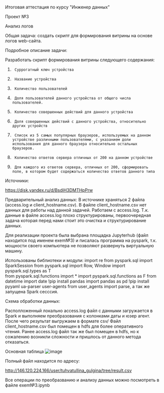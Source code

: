 Итоговая аттестация по курсу "Инженер данных"

Проект №3

Анализ логов

Общая задача: создать скрипт для формирования витрины на основе логов web-сайта.

Подробное описание задачи:

Разработать скрипт формирования витрины следующего содержания:

1.      Суррогатный ключ устройства

2.      Название устройства

3.      Количество пользователей

4.      Доля пользователей данного устройства от общего числа пользователей.

5.      Количество совершенных действий для данного устройства

6.      Доля совершенных действий с данного устройства, относительно других устройств

7.      Список из 5 самых популярных браузеров, используемых на данном устройстве различными пользователями, с указанием доли использования для данного браузера относительно остальных браузеров. 

8.      Количество ответов сервера отличных от 200 на данном устройстве

9.      Для каждого из ответов сервера, отличных от 200, сформировать поле, в котором будет содержаться количество ответов данного типа

Источники:

https://disk.yandex.ru/d/BsdiH3DMTHpPrw 

Предварительный анализ данных: 
В источнике храняться 2 файла (access.log и client_hostname.csv). В файле client_hostname.csv нет данных для работы над данной задачей. Работаем с access.log.
Т.к. данные в файле access.log плохо структурированы, первоочередная задача которая перед нами стоит это очистка и структурирование данных.

Для реализации проекта была выбрана площадка  Jupyterhub (файл находится под именем exem№3) и писалась программа на pyspark, т.к. мощности своего компьютера не позволяют развернуть виртуальную машину.

Использованы библиотеки и модули:
import re
from pyspark.sql import SparkSession
from pyspark.sql import Row, Window
import pyspark.sql.types as T   
from pyspark.sql.functions import *
import pyspark.sql.functions as F
from datetime import date
!pip install pandas
import pandas as pd
!pip install pyyaml ua-parser user-agents
from user_agents import parse, 
а так же запущена Spark сесссия.

Схема обработки данных:

Располложенный локально access.log файл с данными загружается в Spark и выполняем преобразования с колонками даты и юзер агент. После чего результат выгружаем в формате csv/
Файл client_hostname.csv был помещен в hdfs для более оперативного чтения. Ранее access.log файл так же был помещен в hdfs, но к сожалению возникли сложности и пришлось от данного метода отказаться.

Основная таблица 
![image](https://user-images.githubusercontent.com/114882919/213023491-45f2dc4b-4e17-42fb-a33e-40ca752c3e8f.png)

Полный файл находится по адресу:

http://146.120.224.166/user/tuhvatullina_gulgina/tree/result.csv

Все операции по преобразванию и анализу данных можно посмотреть в файле exem№3.ipynb

